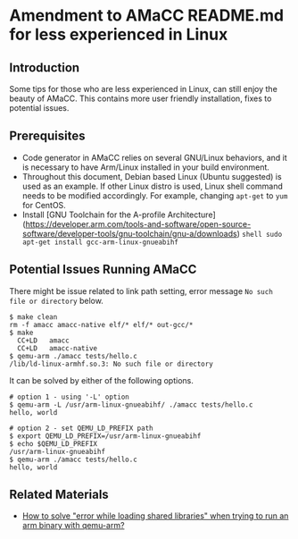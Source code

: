 # Amendment to AMaCC README.md for less experienced in Linux

## Introduction
Some tips for those who are less experienced in Linux, can still enjoy the beauty
of AMaCC. This contains more user friendly installation, fixes to potential
issues.


## Prerequisites
* Code generator in AMaCC relies on several GNU/Linux behaviors, and it is
  necessary to have Arm/Linux installed in your build environment. 
* Throughout this document, Debian based Linux (Ubuntu suggested) is used as an
  example. If other Linux distro is used, Linux shell command needs to be
  modified accordingly. For example, changing `apt-get` to `yum` for CentOS.
* Install [GNU Toolchain for the A-profile Architecture]
  (https://developer.arm.com/tools-and-software/open-source-software/developer-tools/gnu-toolchain/gnu-a/downloads)
  ```shell sudo apt-get install gcc-arm-linux-gnueabihf ```


## Potential Issues Running AMaCC
There might be issue related to link path setting, error message `No such file or directory` below.
```
$ make clean
rm -f amacc amacc-native elf/* elf/* out-gcc/*
$ make
  CC+LD   amacc
  CC+LD   amacc-native
$ qemu-arm ./amacc tests/hello.c
/lib/ld-linux-armhf.so.3: No such file or directory
```

It can be solved by either of the following options.
```
# option 1 - using '-L' option
$ qemu-arm -L /usr/arm-linux-gnueabihf/ ./amacc tests/hello.c
hello, world

# option 2 - set QEMU_LD_PREFIX path
$ export QEMU_LD_PREFIX=/usr/arm-linux-gnueabihf
$ echo $QEMU_LD_PREFIX
/usr/arm-linux-gnueabihf
$ qemu-arm ./amacc tests/hello.c
hello, world
```

## Related Materials
* [How to solve "error while loading shared libraries" when trying to run an arm binary with qemu-arm?](https://stackoverflow.com/questions/16158994/how-to-solve-error-while-loading-shared-libraries-when-trying-to-run-an-arm-bi)